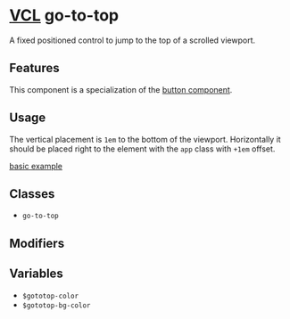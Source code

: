# [VCL](https://vcl.github.io/vcl/) go-to-top

A fixed positioned control to jump to the top of a scrolled viewport.

## Features

This component is a specialization of the
[button component](https://github.com/vcl/button).

## Usage

The vertical placement is `1em` to the bottom of the viewport.
Horizontally it should be placed right to the element with
the `app` class with `+1em` offset.

[basic example](/demo/example.html)

## Classes

- `go-to-top`

## Modifiers

## Variables

- `$gototop-color`
- `$gototop-bg-color`
